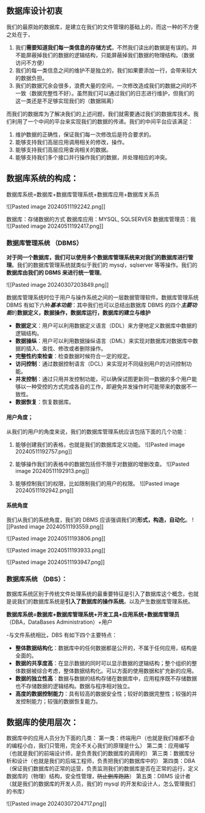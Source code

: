 ## 数据库设计初衷
我们的最原始的数据库，是建立在我们的文件管理的基础上的，而这一种的不方便之处在于，
1. 我们**需要知道我们每一类信息的存储方式**，不然我们读出的数据是有误的。并不能屏蔽掉我们的数据的逻辑结构，只能屏蔽掉我们数据的物理结构。（数据访问不方便）
2. 我们的每一类信息之间的维护不是独立的，我们如果要添加一行，会带来较大的数据负担。
3. 我们的数据冗余会很多，浪费大量的空间，一次修改造成我们的数据之间的不一致（数据完整性不好）。虽然我们可以通过我们的日志进行维护，但我们的这一类还是不足够实现我们的（数据隔离）

而我们的数据库为了解决我们的上述问题，我们就需要通过我们的数据库技术。我们利用了一个中间的平台来实现我们的数据的传递。我们的中间平台应该满足：
1. 维护数据的正确性，保证我们每一次修改后是符合要求的。
2. 能够支持我们高层应用调用相关的修改，操作。
3. 能够支持我们高层应用查询相关的数据。
4. 能够支持我们多个接口并行操作我们的数据，并处理相应的冲突。


## 数据库系统的构成：
数据库系统=数据库+数据库管理系统+数据库应用+数据库关系员

![[Pasted image 20240511192242.png]]

数据库：存储数据的方式
数据库应用：MYSQL, SQLSERVER
数据库管理员：我
![[Pasted image 20240511192417.png]]

### 数据库管理系统 （DBMS）
**对于同一个数据库，我们可以使用多个数据库管理系统来对我们的数据库进行管理**。我们的数据库管理系统就类似于我们的 mysql，sqlserver 等等操作。我们的**数据库由我们的 DBMS 来进行统一管理**。

![[Pasted image 20240307203849.png]]

数据库管理系统时位于用户与操作系统之间的一层数据管理软件。数据库管理系统 DBMS 有如下六种***基本功能***：其中我们也可以总结出数据库 DBMS 的四个***主要功能***的**数据定义，数据操作，数据库运行，数据库的建立与维护**

- **数据定义**：用户可以利用数据定义语言（DDL）来方便地定义数据库中数据的逻辑结构。
- **数据操纵**：用户可以利用数据操纵语言（DML）来实现对数据库对数据库中数据的插入、查找、修改或者删除操作。
- **完整性约束检查**：检查数据时候符合一定的规定。
- **访问控制**：通过数据控制语言（DCL）来实现对不同级别用户的访问控制功能。
- **并发控制**：通过只用并发控制功能，可以确保试图更新同一数据的多个用户能够以一种受控的方式完成各自的工作，即避免并发操作时可能带来的数据不一致性。
- **数据恢复**：恢复数据库。

#### 用户角度；
从我们的用户的角度来说，我们的数据库管理系统应该包括下面的几个功能：
1. 能够创建我们的表格，也就是我们的数据库定义功能。
![[Pasted image 20240511192757.png]]

2. 能够操作我们的表格中的数据包括但不限于对数据的增删改查。
![[Pasted image 20240511192913.png]]

3. 能够控制我们的权限，比如限制我们的用户的权限。
![[Pasted image 20240511192942.png]]


#### 系统角度
我们从我们的系统角度，我们的 DBMS 应该强调我们的**形式，构造，自动化**。
![[Pasted image 20240511193559.png]]

![[Pasted image 20240511193806.png]]

![[Pasted image 20240511193933.png]]

![[Pasted image 20240511193947.png]]


### 数据库系统 （DBS）：
数据库系统区别于传统文件处理系统的最重要特征是引入了数据库这个概念，也就是说我们的数据库系统是**引入了数据库的操作系统**。以及产生数据库管理系统。

**数据库系统=数据库+数据库管理系统+开发工具+应用系统+数据库管理员**（DBA，DataBases Administration）+用户

-与文件系统相比，DBS 有如下四个主要特点：
- **整体数据结构化**：数据库中的任何数据都是公开的，不属于任何应用，结构是全面的。
- **数据的共享度高**：在显示数据的同时可以显示数据的逻辑结构；整个组织的整体数据被综合考虑，整体数据结构化。可以方面的使用数据和扩充新的应用。
- **数据的独立性高**：数据与数据的结构存储在数据库中，应用程序既不存储数据也不存储数据的逻辑结构。数据与程序相对独立。
- **高度的数据控制能力**：具有较高的数据安全性；较好的数据完整性；较强的并发控制能力；较强的数据恢复能力。

## 数据库的使用层次：
数据库中的应用人员分为下面的几类：
第一类：终端用户（也就是我们啥都不会的编程小白，我们只管用，完全不关心我们的原理是什么）
第二类：应用编写（也就是我们的前端设计师，是负责我们的数据库的调用的）
第三类：数据库分析和设计（也就是我们的后端工程师，负责把我们的数据库中的）
第四类：DBA（保证我们数据库的正常的运营，负责监测我们的数据库是否在正常的运行，定义数据库的（物理）结构，安全性管理，~~防止删库跑路~~）
第五类：DBMS 设计者（就是我们的数据库的开发人员，我们的 mysql 的开发和设计人，怎么管理我们的书库）

![[Pasted image 20240307204717.png]]


